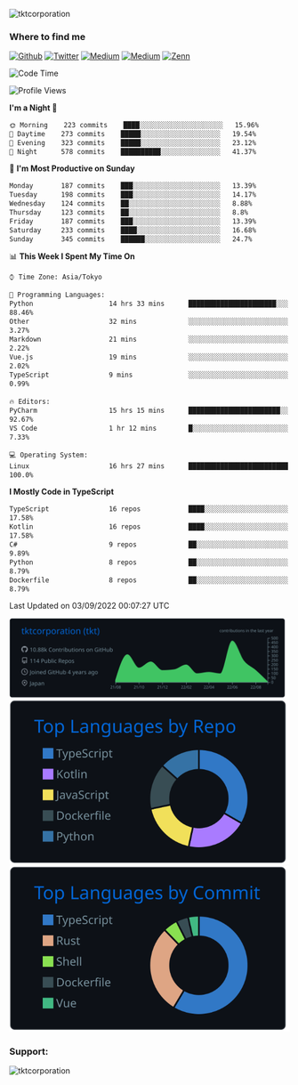 <p align="left"> <img src="https://komarev.com/ghpvc/?username=tktcorporation&label=Profile%20views&color=0e75b6&style=flat" alt="tktcorporation" /> </p>

<h3>Where to find me</h3>
<p>
<a href="https://github.com/tktcorporation" target="_blank"><img alt="Github" src="https://img.shields.io/badge/GitHub-%2312100E.svg?&style=for-the-badge&logo=Github&logoColor=white" /></a>
<a href="https://twitter.com/tktcorporation" target="_blank"><img alt="Twitter" src="https://img.shields.io/badge/twitter-%231DA1F2.svg?&style=for-the-badge&logo=twitter&logoColor=white" /></a>
<a href="https://www.linkedin.com/in/tktcorporation" target="_blank"><img alt="Medium" src="https://img.shields.io/badge/linkdin-0a66c2.svg?&style=for-the-badge&logo=linkedin&logoColor=white" /></a>
<a href="https://qiita.com/tktcorporation" target="_blank"><img alt="Medium" src="https://img.shields.io/badge/qiita-55C500.svg?&style=for-the-badge&logo=qiita&logoColor=white" /></a>
<a href="https://zenn.dev/tktcorporation" target="_blank"><img alt="Zenn" src="https://img.shields.io/badge/Zenn-3EA8FF.svg?&style=for-the-badge&logo=Zenn&logoColor=white" /></a>
</p>
  
<!--START_SECTION:waka-->
![Code Time](http://img.shields.io/badge/Code%20Time-526%20hrs%2010%20mins-blue)

![Profile Views](http://img.shields.io/badge/Profile%20Views-1-blue)

**I'm a Night 🦉** 

```text
🌞 Morning    223 commits    ████░░░░░░░░░░░░░░░░░░░░░   15.96% 
🌆 Daytime    273 commits    █████░░░░░░░░░░░░░░░░░░░░   19.54% 
🌃 Evening    323 commits    █████░░░░░░░░░░░░░░░░░░░░   23.12% 
🌙 Night      578 commits    ██████████░░░░░░░░░░░░░░░   41.37%

```
📅 **I'm Most Productive on Sunday** 

```text
Monday       187 commits    ███░░░░░░░░░░░░░░░░░░░░░░   13.39% 
Tuesday      198 commits    ███░░░░░░░░░░░░░░░░░░░░░░   14.17% 
Wednesday    124 commits    ██░░░░░░░░░░░░░░░░░░░░░░░   8.88% 
Thursday     123 commits    ██░░░░░░░░░░░░░░░░░░░░░░░   8.8% 
Friday       187 commits    ███░░░░░░░░░░░░░░░░░░░░░░   13.39% 
Saturday     233 commits    ████░░░░░░░░░░░░░░░░░░░░░   16.68% 
Sunday       345 commits    ██████░░░░░░░░░░░░░░░░░░░   24.7%

```


📊 **This Week I Spent My Time On** 

```text
⌚︎ Time Zone: Asia/Tokyo

💬 Programming Languages: 
Python                   14 hrs 33 mins      ██████████████████████░░░   88.46% 
Other                    32 mins             ░░░░░░░░░░░░░░░░░░░░░░░░░   3.27% 
Markdown                 21 mins             ░░░░░░░░░░░░░░░░░░░░░░░░░   2.22% 
Vue.js                   19 mins             ░░░░░░░░░░░░░░░░░░░░░░░░░   2.02% 
TypeScript               9 mins              ░░░░░░░░░░░░░░░░░░░░░░░░░   0.99%

🔥 Editors: 
PyCharm                  15 hrs 15 mins      ███████████████████████░░   92.67% 
VS Code                  1 hr 12 mins        █░░░░░░░░░░░░░░░░░░░░░░░░   7.33%

💻 Operating System: 
Linux                    16 hrs 27 mins      █████████████████████████   100.0%

```

**I Mostly Code in TypeScript** 

```text
TypeScript               16 repos            ████░░░░░░░░░░░░░░░░░░░░░   17.58% 
Kotlin                   16 repos            ████░░░░░░░░░░░░░░░░░░░░░   17.58% 
C#                       9 repos             ██░░░░░░░░░░░░░░░░░░░░░░░   9.89% 
Python                   8 repos             ██░░░░░░░░░░░░░░░░░░░░░░░   8.79% 
Dockerfile               8 repos             ██░░░░░░░░░░░░░░░░░░░░░░░   8.79%

```



 Last Updated on 03/09/2022 00:07:27 UTC
<!--END_SECTION:waka-->

[![](https://raw.githubusercontent.com/tktcorporation/tktcorporation/master/profile-summary-card-output/github_dark/0-profile-details.svg)](https://github.com/vn7n24fzkq/github-profile-summary-cards)
[![](https://raw.githubusercontent.com/tktcorporation/tktcorporation/master/profile-summary-card-output/github_dark/1-repos-per-language.svg)](https://github.com/vn7n24fzkq/github-profile-summary-cards) [![](https://raw.githubusercontent.com/tktcorporation/tktcorporation/master/profile-summary-card-output/github_dark/2-most-commit-language.svg)](https://github.com/vn7n24fzkq/github-profile-summary-cards)

<h3 align="left">Support:</h3>
<p><a href="https://www.buymeacoffee.com/tktcorporation"> <img align="left" src="https://cdn.buymeacoffee.com/buttons/v2/default-yellow.png" height="50" width="210" alt="tktcorporation" /></a></p><br><br>
